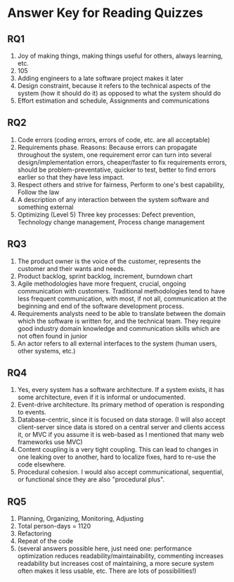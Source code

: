 # Answer Key for Reading Quizzes

## RQ1

1. Joy of making things, making things useful for others, always learning, etc.
2. 105
3. Adding engineers to a late software project makes it later
4. Design constraint, because it refers to the technical aspects of the system (how it should do it) as opposed to what the system should do
5. Effort estimation and schedule, Assignments and communications

## RQ2

1. Code errors (coding errors, errors of code, etc. are all acceptable)
2. Requirements phase.  Reasons: Because errors can propagate throughout the system, one requirement error can turn into several design/implementation errors, cheaper/faster to fix requirements errors, should be problem-preventative, quicker to test, better to find errors earlier so that they have less impact.
3. Respect others and strive for fairness, Perform to one's best capability, Follow the law
4.   A description of any interaction between the system software and something external
5. Optimizing (Level 5) Three key processes: Defect prevention, Technology change management, Process change management

## RQ3

1. The product owner is the voice of the customer, represents the customer and their wants and needs.
2. Product backlog, sprint backlog, increment, burndown chart
3. Agile methodologies have more frequent, crucial, ongoing communication with customers.  Traditional methodologies tend to have less frequent communication, with most, if not all, communication at the beginning and end of the software development process.
4. Requirements analysts need to be able to translate between the domain which the software is written for, and the technical team.  They require good industry domain knowledge and communication skills which are not often found in junior
5. An actor refers to all external interfaces to the system (human users, other systems, etc.)

## RQ4

1. Yes, every system has a software architecture.  If a system exists, it has some architecture, even if it is informal or undocumented.
2. Event-drive architecture.  Its primary method of operation is responding to events.
3. Database-centric, since it is focused on data storage.  (I will also accept client-server since data is stored on a central server and clients access it, or MVC if you assume it is web-based as I mentioned that many web frameworks use MVC)
4. Content coupling is a very tight coupling.  This can lead to changes in one leaking over to another, hard to localize fixes, hard to re-use the code elsewhere.
5. Procedural cohesion.  I would also accept communicational, sequential, or functional since they are also "procedural plus".

## RQ5

1. Planning, Organizing, Monitoring, Adjusting
2. Total person-days = 1120
3. Refactoring
4. Repeat of the code
5. (several answers possible here, just need one: performance optimization reduces readability/maintainability, commenting increases readability but increases cost of maintaining, a more secure system often makes it less usable, etc.  There are lots of possibilities!)